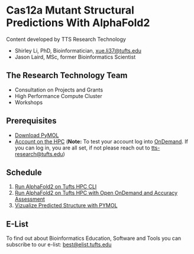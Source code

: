 # Cas12a Mutant Structural Predictions With AlphaFold2 

Content developed by TTS Research Technology

- Shirley Li, PhD, Bioinformatician, xue.li37@tufts.edu         
- Jason Laird, MSc, former Bioinformatics Scientist



## The Research Technology Team

- Consultation on Projects and Grants
- High Performance Compute Cluster
- Workshops

## Prerequisites

- [Download PyMOL](https://access.tufts.edu/pymol)
- [Account on the HPC](https://tufts.qualtrics.com/jfe/form/SV_5bUmpFT0IXeyEfj) (**Note:** To test your account log into [OnDemand](https://ondemand.pax.tufts.edu/). If you can log in, you are all set, if not please reach out to tts-research@tufts.edu)


## Schedule

1. [Run AlphaFold2 on Tufts HPC CLI](./01_Run_AlphaFold2_CLI.md)
2. [Run AlphaFold2 on Tufts HPC with Open OnDemand and Accuracy Assessment](./02_Run_AlphaFold2_OpenOndemandApp.md)
3. [Vizualize Predicted Structure with PYMOL](./03_Vizualize_predicted_structure_with_PYMOL.md)

## E-List

To find out about Bioinformatics Education, Software and Tools you can subscribe to our e-list:
[best@elist.tufts.edu](https://elist.tufts.edu/sympa/subscribe/best?previous_action=info) 
